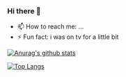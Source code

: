 ### Hi there 👋

- 📫 How to reach me: ...
- ⚡ Fun fact: i was on tv for a little bit


[![Anurag's github stats](https://github-readme-stats.vercel.app/api?username=denvermullets)](https://github.com/denvermullets/)

[![Top Langs](https://github-readme-stats.vercel.app/api/top-langs/?username=denvermullets&layout=compact)](https://github.com/denvermullets)


<!--
**denvermullets/denvermullets** is a ✨ _special_ ✨ repository because its `README.md` (this file) appears on your GitHub profile.

Here are some ideas to get you started:

- 🔭 I’m currently working on ...
- 🌱 I’m currently learning ...
- 👯 I’m looking to collaborate on ...
- 🤔 I’m looking for help with ...
- 💬 Ask me about ...
- 📫 How to reach me: ...
- 😄 Pronouns: ...
- ⚡ Fun fact: ...
-->

<!--START_SECTION:waka-->
<!--END_SECTION:waka-->
